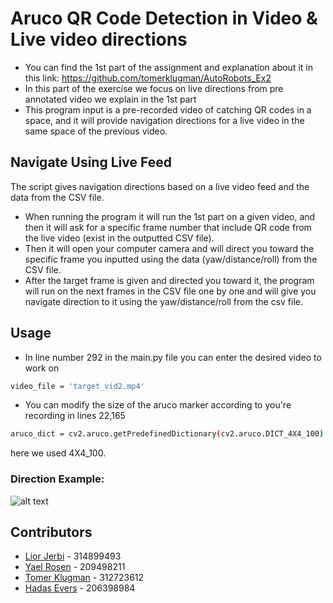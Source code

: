 # Aruco QR Code Detection in Video & Live video directions 

- You can find the 1st part of the assignment and explanation about it in this link: https://github.com/tomerklugman/AutoRobots_Ex2
- In this part of the exercise we focus on live directions from pre annotated video we explain in the 1st part
- This program input is a pre-recorded video of catching QR codes in a space, and it will provide navigation directions for a live video in the same space of the previous video. 

## Navigate Using Live Feed
The script gives navigation directions based on a live video feed and the data from the CSV file.
- When running the program it will run the 1st part on a given video, and then it will ask for a specific frame number that include QR code from the live video (exist in the outputted CSV file).
- Then it will open your computer camera and will direct you toward the specific frame you inputted using the data (yaw/distance/roll) from the CSV file.
- After the target frame is given and directed you toward it, the program will run on the next frames in the CSV file one by one and will give you navigate direction to it using the yaw/distance/roll from the csv file. 

## Usage
- In line number 292 in the main.py file you can enter the desired video to work on
```bash
video_file = 'target_vid2.mp4'
```

- You can modify the size of the aruco marker according to you're recording in lines 22,165
```bash
aruco_dict = cv2.aruco.getPredefinedDictionary(cv2.aruco.DICT_4X4_100)
```
here we used 4X4_100.

### Direction Example:
![alt text](https://i.imgur.com/7a8yj8O.png)




## Contributors

- [Lior Jerbi](https://github.com/LiorJerbi) - 314899493
- [Yael Rosen](https://github.com/yaelrosen77) - 209498211
- [Tomer Klugman](https://github.com/tomerklugman) - 312723612
- [Hadas Evers](https://github.com/hadasevers) - 206398984

